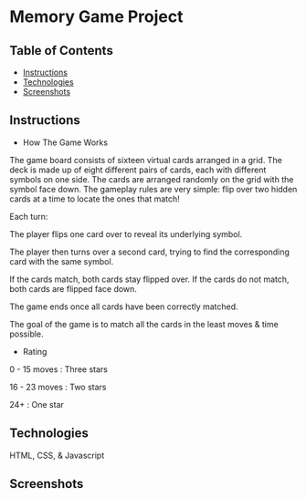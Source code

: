 # Memory Game Project

## Table of Contents

* [Instructions](#instructions)
* [Technologies](#technologies)
* [Screenshots](#screenshots)


## Instructions

* How The Game Works

The game board consists of sixteen virtual cards arranged in a grid. The deck is made up of eight different pairs of cards, each with different symbols on one side. The cards are arranged randomly on the grid with the symbol face down. The gameplay rules are very simple: flip over two hidden cards at a time to locate the ones that match!

Each turn:

The player flips one card over to reveal its underlying symbol.

The player then turns over a second card, trying to find the corresponding card with the same symbol.

If the cards match, both cards stay flipped over.
If the cards do not match, both cards are flipped face down.

The game ends once all cards have been correctly matched. 

The goal of the game is to match all the cards in the least moves & time possible. 

* Rating

0 - 15 moves : Three stars

16 - 23 moves : Two stars

24+ : One star


## Technologies

HTML, CSS, & Javascript

## Screenshots

